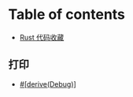 # Table of contents

* [Rust 代码收藏](README.md)

## 打印

* [\#\[derive\(Debug\)\]](da-yin/derive-debug.md)

